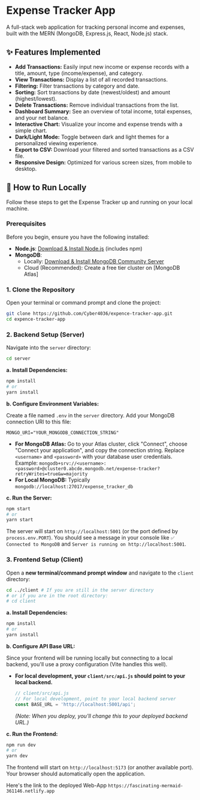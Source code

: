 # Expense Tracker App

A full-stack web application for tracking personal income and expenses, built with the MERN (MongoDB, Express.js, React, Node.js) stack.

## ✨ Features Implemented

  * **Add Transactions:** Easily input new income or expense records with a title, amount, type (income/expense), and category.
  * **View Transactions:** Display a list of all recorded transactions.
  * **Filtering:** Filter transactions by category and date.
  * **Sorting:** Sort transactions by date (newest/oldest) and amount (highest/lowest).
  * **Delete Transactions:** Remove individual transactions from the list.
  * **Dashboard Summary:** See an overview of total income, total expenses, and your net balance.
  * **Interactive Chart:** Visualize your income and expense trends with a simple chart.
  * **Dark/Light Mode:** Toggle between dark and light themes for a personalized viewing experience.
  * **Export to CSV:** Download your filtered and sorted transactions as a CSV file.
  * **Responsive Design:** Optimized for various screen sizes, from mobile to desktop.

## 🚀 How to Run Locally

Follow these steps to get the Expense Tracker up and running on your local machine.

### Prerequisites

Before you begin, ensure you have the following installed:

  * **Node.js**: [Download & Install Node.js](https://nodejs.org/) (includes npm)
  * **MongoDB**:
      * Locally: [Download & Install MongoDB Community Server](https://www.mongodb.com/try/download/community)
      * Cloud (Recommended): Create a free tier cluster on [MongoDB Atlas]

### 1\. Clone the Repository

Open your terminal or command prompt and clone the project:

```bash
git clone https://github.com/Cyber4036/expence-tracker-app.git
cd expence-tracker-app
```

### 2\. Backend Setup (Server)

Navigate into the `server` directory:

```bash
cd server
```

**a. Install Dependencies:**

```bash
npm install
# or
yarn install
```

**b. Configure Environment Variables:**

Create a file named `.env` in the `server` directory.
Add your MongoDB connection URI to this file:

```dotenv
MONGO_URI="YOUR_MONGODB_CONNECTION_STRING"
```

  * **For MongoDB Atlas:** Go to your Atlas cluster, click "Connect", choose "Connect your application", and copy the connection string. Replace `<username>` and `<password>` with your database user credentials. Example: `mongodb+srv://<username>:<password>@cluster0.abcde.mongodb.net/expense-tracker?retryWrites=true&w=majority`
  * **For Local MongoDB:** Typically `mongodb://localhost:27017/expense_tracker_db`

**c. Run the Server:**

```bash
npm start
# or
yarn start
```

The server will start on `http://localhost:5001` (or the port defined by `process.env.PORT`). You should see a message in your console like `✅ Connected to MongoDB` and `Server is running on http://localhost:5001`.

### 3\. Frontend Setup (Client)

Open a **new terminal/command prompt window** and navigate to the `client` directory:

```bash
cd ../client # If you are still in the server directory
# or if you are in the root directory:
# cd client
```

**a. Install Dependencies:**

```bash
npm install
# or
yarn install
```

**b. Configure API Base URL:**

Since your frontend will be running locally but connecting to a local backend, you'll use a proxy configuration (Vite handles this well).

  * **For local development, your `client/src/api.js` should point to your local backend.**
    ```javascript
    // client/src/api.js
    // For local development, point to your local backend server
    const BASE_URL = 'http://localhost:5001/api';
    ```
    *(Note: When you deploy, you'll change this to your deployed backend URL.)*

**c. Run the Frontend:**

```bash
npm run dev
# or
yarn dev
```

The frontend will start on `http://localhost:5173` (or another available port). Your browser should automatically open the application.


Here's the link to the deployed Web-App ``` https://fascinating-mermaid-361146.netlify.app ```


